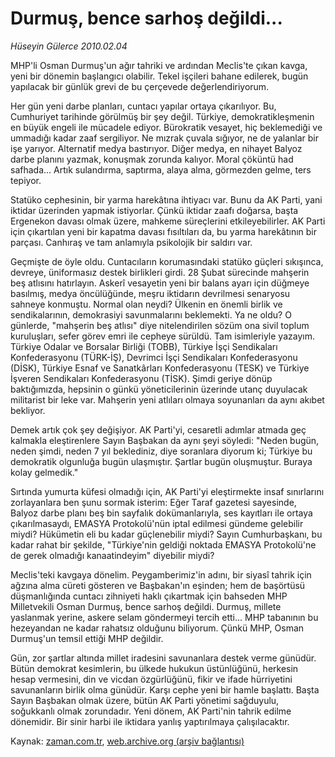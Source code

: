 # Durmuş, bence sarhoş değildi...

*Hüseyin Gülerce 2010.02.04*

<tr><td class="metin" colspan="2" style="padding-top: 20px; padding-left: 5px; ">MHP'li Osman Durmuş'un ağır tahriki ve ardından Meclis'te çıkan kavga, yeni bir dönemin başlangıcı olabilir. Tekel işçileri bahane edilerek, bugün yapılacak bir günlük grevi de bu çerçevede değerlendiriyorum.</td></tr><tr><td class="metin" colspan="2" style="padding-top: 20px; padding-left: 5px; "><p>Her gün yeni darbe planları, cuntacı yapılar ortaya çıkarılıyor. Bu, Cumhuriyet tarihinde görülmüş bir şey değil. Türkiye, demokratikleşmenin en büyük engeli ile mücadele ediyor. Bürokratik vesayet, hiç beklemediği ve ummadığı kadar zaaf sergiliyor. Ne mızrak çuvala sığıyor, ne de yalanlar bir işe yarıyor. Alternatif medya bastırıyor. Diğer medya, en nihayet Balyoz darbe planını yazmak, konuşmak zorunda kalıyor. Moral çöküntü had safhada... Artık sulandırma, saptırma, alaya alma, görmezden gelme, ters tepiyor.
<p>Statüko cephesinin, bir yarma harekâtına ihtiyacı var. Bunu da AK Parti, yani iktidar üzerinden yapmak istiyorlar. Çünkü iktidar zaafı doğarsa, başta Ergenekon davası olmak üzere, mahkeme süreçlerini etkileyebilirler. AK Parti için çıkartılan yeni bir kapatma davası fısıltıları da, bu yarma harekâtının bir parçası. Canhıraş ve tam anlamıyla psikolojik bir saldırı var.
<p>Geçmişte de öyle oldu. Cuntacıların korumasındaki statüko güçleri sıkışınca, devreye, üniformasız destek birlikleri girdi. 28 Şubat sürecinde mahşerin beş atlısını hatırlayın. Askerî vesayetin yeni bir balans ayarı için düğmeye basılmış, medya öncülüğünde, meşru iktidarın devrilmesi senaryosu sahneye konmuştu. Normal olan neydi? Ülkenin en önemli birlik ve sendikalarının, demokrasiyi savunmalarını beklemekti. Ya ne oldu? O günlerde, "mahşerin beş atlısı" diye nitelendirilen sözüm ona sivil toplum kuruluşları, sefer görev emri ile cepheye sürüldü. Tam isimleriyle yazayım. Türkiye Odalar ve Borsalar Birliği (TOBB), Türkiye İşçi Sendikaları Konfederasyonu (TÜRK-İŞ), Devrimci İşçi Sendikaları Konfederasyonu (DİSK), Türkiye Esnaf ve Sanatkârları Konfederasyonu (TESK) ve Türkiye İşveren Sendikaları Konfederasyonu (TİSK). Şimdi geriye dönüp baktığımızda, hepsinin o günkü yöneticilerinin üzerinde utanç duyulacak militarist bir leke var. Mahşerin yeni atlıları olmaya soyunanları da aynı akıbet bekliyor.
<p>Demek artık çok şey değişiyor. AK Parti'yi, cesaretli adımlar atmada geç kalmakla eleştirenlere Sayın Başbakan da aynı şeyi söyledi: "Neden bugün, neden şimdi, neden 7 yıl beklediniz, diye soranlara diyorum ki; Türkiye bu demokratik olgunluğa bugün ulaşmıştır. Şartlar bugün oluşmuştur. Buraya kolay gelmedik."
<p>Sırtında yumurta küfesi olmadığı için, AK Parti'yi eleştirmekte insaf sınırlarını zorlayanlara ben şunu sormak isterim: Eğer Taraf gazetesi sayesinde, Balyoz darbe planı beş bin sayfalık dokümanlarıyla, ses kayıtları ile ortaya çıkarılmasaydı, EMASYA Protokolü'nün iptal edilmesi gündeme gelebilir miydi? Hükümetin eli bu kadar güçlenebilir miydi? Sayın Cumhurbaşkanı, bu kadar rahat bir şekilde, "Türkiye'nin geldiği noktada EMASYA Protokolü'ne de gerek olmadığı kanaatindeyim" diyebilir miydi?
<p>Meclis'teki kavgaya dönelim. Peygamberimiz'in adını, bir siyasî tahrik için ağzına alma cüreti gösteren ve Başbakan'ın eşinden; hem de başörtüsü düşmanlığında cuntacı zihniyeti haklı çıkartmak için bahseden MHP Milletvekili Osman Durmuş, bence sarhoş değildi. Durmuş, millete yaslanmak yerine, askere selam göndermeyi tercih etti... MHP tabanının bu hezeyandan ne kadar rahatsız olduğunu biliyorum. Çünkü MHP, Osman Durmuş'un temsil ettiği MHP değildir.
<p>Gün, zor şartlar altında millet iradesini savunanlara destek verme günüdür. Bütün demokrat kesimlerin, bu ülkede hukukun üstünlüğünü, herkesin hesap vermesini, din ve vicdan özgürlüğünü, fikir ve ifade hürriyetini savunanların birlik olma günüdür. Karşı cephe yeni bir hamle başlattı. Başta Sayın Başbakan olmak üzere, bütün AK Parti yönetimi sağduyulu, soğukkanlı olmak zorundadır. Yeni dönem, AK Parti'nin tahrik edilme dönemidir. Bir sinir harbi ile iktidara yanlış yaptırılmaya çalışılacaktır. <br/></p></p></p></p></p></p></p></td></tr>

Kaynak: [zaman.com.tr](http://zaman.com.tr/yazar.do?yazino=947838), [web.archive.org (arşiv bağlantısı)](http://web.archive.org/web/20100207093044/http://zaman.com.tr:80/yazar.do?yazino=947838)
